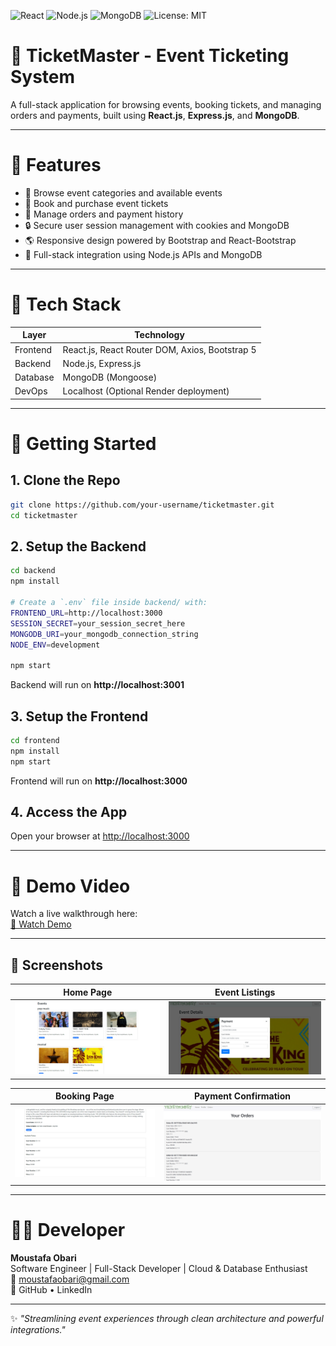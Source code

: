 ![React](https://img.shields.io/badge/Frontend-React-blue)
![Node.js](https://img.shields.io/badge/Backend-Node.js-green)
![MongoDB](https://img.shields.io/badge/Database-MongoDB-yellow)
![License: MIT](https://img.shields.io/badge/License-MIT-green.svg)

# 🎫 TicketMaster - Event Ticketing System

A full-stack application for browsing events, booking tickets, and managing orders and payments, built using **React.js**, **Express.js**, and **MongoDB**.

---

# 🔑 Features

- 📲 Browse event categories and available events
- 🚪 Book and purchase event tickets
- 💼 Manage orders and payment history
- 🔒 Secure user session management with cookies and MongoDB
- 🌎 Responsive design powered by Bootstrap and React-Bootstrap
- 💪 Full-stack integration using Node.js APIs and MongoDB

---

# 🔧 Tech Stack

| Layer        | Technology |
|--------------|------------|
| Frontend     | React.js, React Router DOM, Axios, Bootstrap 5 |
| Backend      | Node.js, Express.js |
| Database     | MongoDB (Mongoose) |
| DevOps       | Localhost (Optional Render deployment) |

---

# 🚀 Getting Started

## 1. Clone the Repo
```bash
git clone https://github.com/your-username/ticketmaster.git
cd ticketmaster
```

## 2. Setup the Backend
```bash
cd backend
npm install

# Create a `.env` file inside backend/ with:
FRONTEND_URL=http://localhost:3000
SESSION_SECRET=your_session_secret_here
MONGODB_URI=your_mongodb_connection_string
NODE_ENV=development

npm start
```
Backend will run on **http://localhost:3001**

## 3. Setup the Frontend
```bash
cd frontend
npm install
npm start
```
Frontend will run on **http://localhost:3000**

## 4. Access the App
Open your browser at [http://localhost:3000](http://localhost:3000)

---

# 🎥 Demo Video

Watch a live walkthrough here:  
[🎥 Watch Demo](https://youtu.be/3IRZI2SqN0Q)

---

## 📸 Screenshots

| Home Page | Event Listings |
|:---------:|:--------------:|
| ![Home](./screenshots/Screenshot%202025-04-26%20080136.png) | ![Events](./screenshots/Screenshot%202025-04-26%20080209.png) |

| Booking Page | Payment Confirmation |
|:------------:|:--------------------:|
| ![Booking](./screenshots/Screenshot%202025-04-26%20080229.png) | ![Payment](./screenshots/Screenshot%202025-04-26%20080250.png) |


---

# 👨‍💻 Developer

**Moustafa Obari**  
Software Engineer | Full-Stack Developer | Cloud & Database Enthusiast  
📧 moustafaobari@gmail.com  
🔗 GitHub • LinkedIn

---

✨ _"Streamlining event experiences through clean architecture and powerful integrations."_
